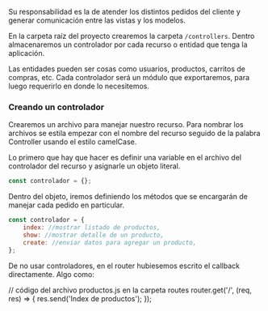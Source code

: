 Su responsabilidad es la de atender los distintos pedidos del cliente y generar comunicación entre las vistas y los modelos.

En la carpeta raíz del proyecto crearemos la carpeta ```/controllers```. Dentro almacenaremos un controlador por cada recurso o entidad que tenga la aplicación. 

Las entidades pueden ser cosas como usuarios, productos, carritos de compras, etc. Cada controlador será un módulo que exportaremos, para luego requerirlo en donde lo necesitemos.

### Creando un controlador

Crearemos un archivo para manejar nuestro recurso. Para nombrar los archivos se estila empezar con el nombre del recurso seguido de la palabra Controller usando el estilo camelCase.

Lo primero que hay que hacer es definir una variable en el archivo del controlador del recurso y asignarle un objeto literal.

```js
const controlador = {};
```

Dentro del objeto, iremos definiendo los métodos que se encargarán de manejar cada pedido en particular.

```js
const controlador = { 
	index: //mostrar listado de productos, 
	show: //mostrar detalle de un producto, 
	create: //enviar datos para agregar un producto, 
};
```

De no usar controladores, en el router hubiesemos escrito el callback directamente. Algo como:

// código del archivo productos.js en la carpeta routes router.get('/', (req, res) => { res.send('Index de productos'); });